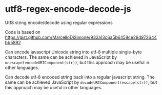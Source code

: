 # utf8-regex-encode-decode-js
Utf8 string encode/decode using regular expressions

Code is based on https://gist.github.com/MarcelloDiSimone/933a13c6a5b6458ce29d972644bb5892

Can encode javascript Unicode string into utf-8 multiple single-byte characters.
The same can be achieved in JavaScript by `unescape(encodeURIComponent(str))`, but this approach may be useful in other languages.

Can decode utf-8 encoded string back into a regular javascript string.
The same can be achieved JavaScript by `decodeURIComponent(escape(str))`, but this approach may be useful in other languages.
